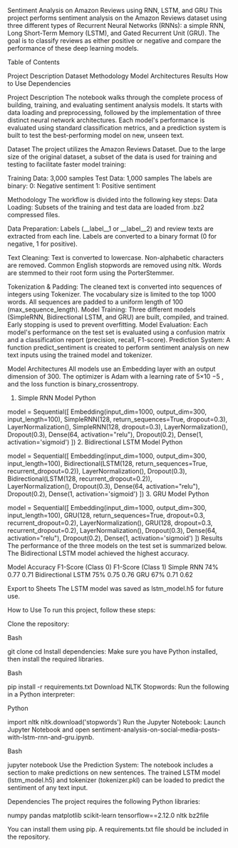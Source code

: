 Sentiment Analysis on Amazon Reviews using RNN, LSTM, and GRU
This project performs sentiment analysis on the Amazon Reviews dataset using three different types of Recurrent Neural Networks (RNNs): a simple RNN, Long Short-Term Memory (LSTM), and Gated Recurrent Unit (GRU). The goal is to classify reviews as either positive or negative and compare the performance of these deep learning models.

Table of Contents

Project Description
Dataset
Methodology
Model Architectures
Results
How to Use
Dependencies

Project Description
The notebook walks through the complete process of building, training, and evaluating sentiment analysis models. It starts with data loading and preprocessing, followed by the implementation of three distinct neural network architectures. Each model's performance is evaluated using standard classification metrics, and a prediction system is built to test the best-performing model on new, unseen text.

Dataset
The project utilizes the Amazon Reviews Dataset. Due to the large size of the original dataset, a subset of the data is used for training and testing to facilitate faster model training:

Training Data: 3,000 samples
Test Data: 1,000 samples
The labels are binary:
0: Negative sentiment
1: Positive sentiment

Methodology
The workflow is divided into the following key steps:
Data Loading: Subsets of the training and test data are loaded from .bz2 compressed files.

Data Preparation:
Labels (__label__1 or __label__2) and review texts are extracted from each line.
Labels are converted to a binary format (0 for negative, 1 for positive).

Text Cleaning:
Text is converted to lowercase.
Non-alphabetic characters are removed.
Common English stopwords are removed using nltk.
Words are stemmed to their root form using the PorterStemmer.

Tokenization & Padding:
The cleaned text is converted into sequences of integers using Tokenizer. The vocabulary size is limited to the top 1000 words.
All sequences are padded to a uniform length of 100 (max_sequence_length).
Model Training: Three different models (SimpleRNN, Bidirectional LSTM, and GRU) are built, compiled, and trained. Early stopping is used to prevent overfitting.
Model Evaluation: Each model's performance on the test set is evaluated using a confusion matrix and a classification report (precision, recall, F1-score).
Prediction System: A function predict_sentiment is created to perform sentiment analysis on new text inputs using the trained model and tokenizer.

Model Architectures
All models use an Embedding layer with an output dimension of 300. The optimizer is Adam with a learning rate of 5×10 
−5
 , and the loss function is binary_crossentropy.

1. Simple RNN Model
Python

model = Sequential([
    Embedding(input_dim=1000, output_dim=300, input_length=100),
    SimpleRNN(128, return_sequences=True, dropout=0.3),
    LayerNormalization(),
    SimpleRNN(128, dropout=0.3),
    LayerNormalization(),
    Dropout(0.3),
    Dense(64, activation="relu"),
    Dropout(0.2),
    Dense(1, activation='sigmoid')
])
2. Bidirectional LSTM Model
Python

model = Sequential([
    Embedding(input_dim=1000, output_dim=300, input_length=100),
    Bidirectional(LSTM(128, return_sequences=True, recurrent_dropout=0.2)),
    LayerNormalization(),
    Dropout(0.3),
    Bidirectional(LSTM(128, recurrent_dropout=0.2)),  
    LayerNormalization(),
    Dropout(0.3),
    Dense(64, activation="relu"),
    Dropout(0.2),
    Dense(1, activation='sigmoid')
])
3. GRU Model
Python

model = Sequential([
    Embedding(input_dim=1000, output_dim=300, input_length=100),
    GRU(128, return_sequences=True, dropout=0.3, recurrent_dropout=0.2),
    LayerNormalization(),
    GRU(128, dropout=0.3, recurrent_dropout=0.2),
    LayerNormalization(),
    Dropout(0.3),
    Dense(64, activation="relu"),
    Dropout(0.2),
    Dense(1, activation='sigmoid')
])
Results
The performance of the three models on the test set is summarized below. The Bidirectional LSTM model achieved the highest accuracy.

Model	Accuracy	F1-Score (Class 0)	F1-Score (Class 1)
Simple RNN	74%	0.77	0.71
Bidirectional LSTM	75%	0.75	0.76
GRU	67%	0.71	0.62

Export to Sheets
The LSTM model was saved as lstm_model.h5 for future use.

How to Use
To run this project, follow these steps:

Clone the repository:

Bash

git clone <repository-url>
cd <repository-directory>
Install dependencies:
Make sure you have Python installed, then install the required libraries.

Bash

pip install -r requirements.txt
Download NLTK Stopwords:
Run the following in a Python interpreter:

Python

import nltk
nltk.download('stopwords')
Run the Jupyter Notebook:
Launch Jupyter Notebook and open sentiment-analysis-on-social-media-posts-with-lstm-rnn-and-gru.ipynb.

Bash

jupyter notebook
Use the Prediction System:
The notebook includes a section to make predictions on new sentences. The trained LSTM model (lstm_model.h5) and tokenizer (tokenizer.pkl) can be loaded to predict the sentiment of any text input.

Dependencies
The project requires the following Python libraries:

numpy
pandas
matplotlib
scikit-learn
tensorflow==2.12.0
nltk
bz2file

You can install them using pip. A requirements.txt file should be included in the repository.

